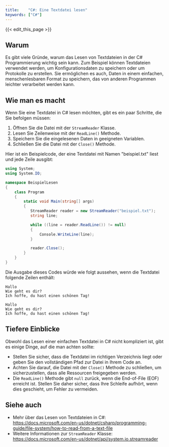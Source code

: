 ```yaml
---
title:    "C#: Eine Textdatei lesen"
keywords: ["C#"]
---
```


{{< edit_this_page >}}

## Warum
Es gibt viele Gründe, warum das Lesen von Textdateien in der C# Programmierung wichtig sein kann. Zum Beispiel können Textdateien verwendet werden, um Konfigurationsdaten zu speichern oder um Protokolle zu erstellen. Sie ermöglichen es auch, Daten in einem einfachen, menschenlesbaren Format zu speichern, das von anderen Programmen leichter verarbeitet werden kann.

## Wie man es macht
Wenn Sie eine Textdatei in C# lesen möchten, gibt es ein paar Schritte, die Sie befolgen müssen:

1. Öffnen Sie die Datei mit der `StreamReader` Klasse.
2. Lesen Sie Zeilenweise mit der `ReadLine()` Methode.
3. Speichern Sie die eingelesenen Daten in geeigneten Variablen.
4. Schließen Sie die Datei mit der `Close()` Methode.

Hier ist ein Beispielcode, der eine Textdatei mit Namen "beispiel.txt" liest und jede Zeile ausgibt:

```C#
using System;
using System.IO;

namespace BeispielLesen
{
    class Program
    {
        static void Main(string[] args)
        {
           StreamReader reader = new StreamReader("beispiel.txt");
           string line;

           while ((line = reader.ReadLine()) != null)
           {
               Console.WriteLine(line);
           }

           reader.Close();
        }
    }
}
```

Die Ausgabe dieses Codes würde wie folgt aussehen, wenn die Textdatei folgende Zeilen enthält:

```
Hallo
Wie geht es dir?
Ich hoffe, du hast einen schönen Tag!
```

```
Hallo
Wie geht es dir?
Ich hoffe, du hast einen schönen Tag!
```

## Tiefere Einblicke
Obwohl das Lesen einer einfachen Textdatei in C# nicht kompliziert ist, gibt es einige Dinge, auf die man achten sollte:

- Stellen Sie sicher, dass die Textdatei im richtigen Verzeichnis liegt oder geben Sie den vollständigen Pfad zur Datei in Ihrem Code an.
- Achten Sie darauf, die Datei mit der `Close()` Methode zu schließen, um sicherzustellen, dass alle Ressourcen freigegeben werden.
- Die `ReadLine()` Methode gibt `null` zurück, wenn die End-of-File (EOF) erreicht ist. Stellen Sie daher sicher, dass Ihre Schleife aufhört, wenn dies geschieht, um Fehler zu vermeiden.

## Siehe auch
- Mehr über das Lesen von Textdateien in C#: https://docs.microsoft.com/en-us/dotnet/csharp/programming-guide/file-system/how-to-read-from-a-text-file
- Weitere Informationen zur `StreamReader` Klasse: https://docs.microsoft.com/en-us/dotnet/api/system.io.streamreader